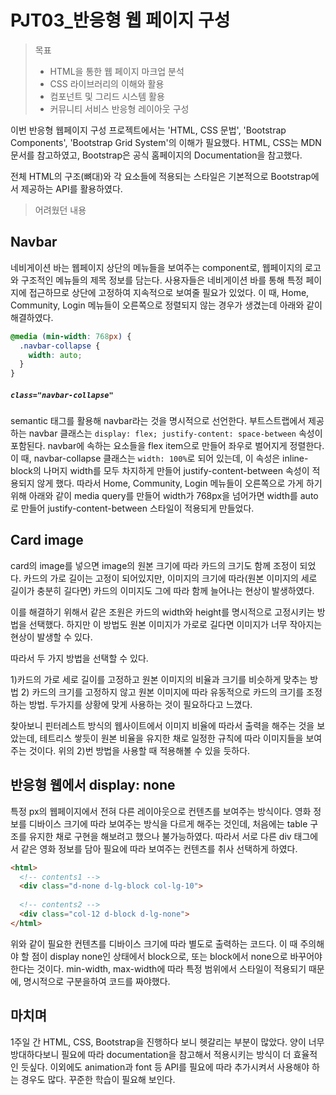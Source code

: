 #  PJT03_반응형 웹 페이지 구성



>  목표
>
> - HTML을 통한 웹 페이지 마크업 분석
> - CSS 라이브러리의 이해와 활용
> - 컴포넌트 및 그리드 시스템 활용
> - 커뮤니티 서비스 반응형 레이아웃 구성



이번 반응형 웹페이지 구성 프로젝트에서는 'HTML, CSS 문법', 'Bootstrap Components', 'Bootstrap Grid System'의 이해가 필요했다. HTML, CSS는 MDN 문서를 참고하였고, Bootstrap은 공식 홈페이지의 Documentation을 참고했다. 

전체 HTML의 구조(뼈대)와 각 요소들에 적용되는 스타일은 기본적으로 Bootstrap에서 제공하는  API를 활용하였다.



> 어려웠던 내용

## Navbar

네비게이션 바는 웹페이지 상단의 메뉴들을 보여주는 component로, 웹페이지의 로고와 구조적인 메뉴들의 제목 정보를 담는다. 사용자들은 네비게이션 바를 통해 특정 페이지에 접근하므로 상단에 고정하여 지속적으로 보여줄 필요가 있었다. 이 때, Home, Community, Login 메뉴들이 오른쪽으로 정렬되지 않는 경우가 생겼는데 아래와 같이 해결하였다.

```css
@media (min-width: 768px) {
  .navbar-collapse {
    width: auto;
  }
}
```

##### `class="navbar-collapse"`

semantic 태그를 활용해 navbar라는 것을 명시적으로 선언한다. 부트스트랩에서 제공하는 navbar 클래스는  `display: flex; justify-content: space-between` 속성이 포함된다. navbar에 속하는 요소들을 flex item으로 만들어 좌우로 벌어지게 정렬한다. 이 때, navbar-collapse 클래스는 `width: 100%`로 되어 있는데, 이 속성은 inline-block의 나머지 width를 모두 차지하게 만들어 justify-content-between 속성이 적용되지 않게 했다. 따라서 Home, Community, Login 메뉴들이 오른쪽으로 가게 하기 위해 아래와 같이 media query를 만들어 width가 768px을 넘어가면 width를 auto로 만들어  justify-content-between 스타일이 적용되게 만들었다.



## Card image

card의 image를 넣으면 image의 원본 크기에 따라 카드의 크기도 함께 조정이 되었다. 카드의 가로 길이는 고정이 되어있지만, 이미지의 크기에 따라(원본 이미지의 세로 길이가 충분히 길다면) 카드의 이미지도 그에 따라 함께 늘어나는 현상이 발생하였다. 

이를 해결하기 위해서 같은 조원은 카드의 width와 height를 명시적으로 고정시키는 방법을 선택했다. 하지만 이 방법도 원본 이미지가 가로로 길다면 이미지가 너무 작아지는 현상이 발생할 수 있다. 

따라서 두 가지 방법을 선택할 수 있다. 

1)카드의 가로 세로 길이를 고정하고 원본 이미지의 비율과 크기를 비슷하게 맞추는 방법 2) 카드의 크기를 고정하지 않고 원본 이미지에 따라 유동적으로 카드의 크기를 조정하는 방법. 두가지를 상황에 맞게 사용하는 것이 필요하다고 느꼈다.

찾아보니 핀터레스트 방식의 웹사이트에서 이미지 비율에 따라서 출력을 해주는 것을 보았는데, 테트리스 쌓듯이 원본 비율을 유지한 채로 일정한 규칙에 따라 이미지들을 보여주는 것이다. 위의 2)번 방법을 사용할 때 적용해볼 수 있을 듯하다.



## 반응형 웹에서 display: none

특정 px의 웹페이지에서 전혀 다른 레이아웃으로 컨텐츠를 보여주는 방식이다. 영화 정보를 디바이스 크기에 따라 보여주는 방식을 다르게 해주는 것인데, 처음에는 table 구조를 유지한 채로 구현을 해보려고 했으나 불가능하였다. 따라서 서로 다른 div 태그에서 같은 영화 정보를 담아 필요에 따라 보여주는 컨텐츠를 취사 선택하게 하였다. 

```html
<html>
  <!-- contents1 -->
  <div class="d-none d-lg-block col-lg-10">
    
  <!-- contents2 -->
  <div class="col-12 d-block d-lg-none">
</html>
```

위와 같이 필요한 컨텐츠를 디바이스 크기에 따라 별도로 출력하는 코드다. 이 때 주의해야 할 점이 display none인 상태에서 block으로, 또는 block에서  none으로 바꾸어야 한다는 것이다. min-width, max-width에 따라 특정 범위에서 스타일이 적용되기 때문에, 명시적으로 구분을하여 코드를 짜야했다.



## 마치며

1주일 간 HTML, CSS, Bootstrap을 진행하다 보니 헷갈리는 부분이 많았다. 양이 너무 방대하다보니 필요에 따라 documentation을 참고해서 적용시키는 방식이 더 효율적인 듯싶다. 이외에도 animation과 font 등 API를 필요에 따라 추가시켜서 사용해야 하는 경우도 많다. 꾸준한 학습이 필요해 보인다.